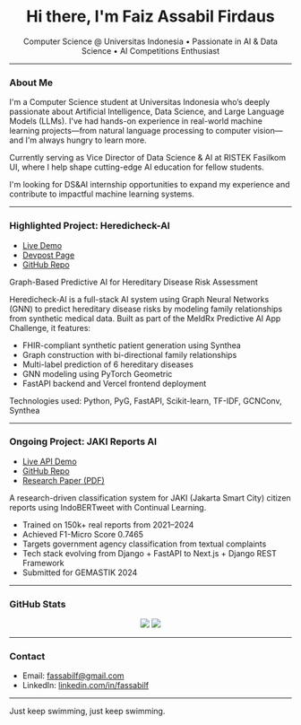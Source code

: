 <h1 align="center">Hi there, I'm Faiz Assabil Firdaus</h1>
<p align="center">
  Computer Science @ Universitas Indonesia • Passionate in AI & Data Science • AI Competitions Enthusiast
</p>

---

### About Me

I'm a Computer Science student at Universitas Indonesia who’s deeply passionate about Artificial Intelligence, Data Science, and Large Language Models (LLMs). I've had hands-on experience in real-world machine learning projects—from natural language processing to computer vision—and I'm always hungry to learn more.

Currently serving as Vice Director of Data Science & AI at RISTEK Fasilkom UI, where I help shape cutting-edge AI education for fellow students.

I'm looking for DS&AI internship opportunities to expand my experience and contribute to impactful machine learning systems.

---

### Highlighted Project: Heredicheck-AI

- [Live Demo](https://heredicheck.vercel.app/)
- [Devpost Page](https://devpost.com/software/heredicheck?_gl=1*1uwp0qi*_gcl_au*MTYxNzM2MTM0NC4xNzQ1MTk0MDkx*_ga*MjgwMDU0NjQyLjE3MzYxNDI1MTQ.*_ga_0YHJK3Y10M*MTc0NTE5NDA5MS4yMS4xLjE3NDUxOTQxMDEuMC4wLjA.)
- [GitHub Repo](https://github.com/fassabilf/heredicheck-ai)

Graph-Based Predictive AI for Hereditary Disease Risk Assessment

Heredicheck-AI is a full-stack AI system using Graph Neural Networks (GNN) to predict hereditary disease risks by modeling family relationships from synthetic medical data. Built as part of the MeldRx Predictive AI App Challenge, it features:

- FHIR-compliant synthetic patient generation using Synthea  
- Graph construction with bi-directional family relationships  
- Multi-label prediction of 6 hereditary diseases  
- GNN modeling using PyTorch Geometric  
- FastAPI backend and Vercel frontend deployment  

Technologies used: Python, PyG, FastAPI, Scikit-learn, TF-IDF, GCNConv, Synthea

---

### Ongoing Project: JAKI Reports AI

- [Live API Demo](https://jaki-reports.up.railway.app)
- [GitHub Repo](https://github.com/gemestik-kubik/)
- [Research Paper (PDF)](https://drive.google.com/file/d/1QQ78PYrwda4MIZNUzS4Z5rogMC54Vvq_/view)

A research-driven classification system for JAKI (Jakarta Smart City) citizen reports using IndoBERTweet with Continual Learning.

- Trained on 150k+ real reports from 2021–2024  
- Achieved F1-Micro Score 0.7465  
- Targets government agency classification from textual complaints  
- Tech stack evolving from Django + FastAPI to Next.js + Django REST Framework  
- Submitted for GEMASTIK 2024

---

### GitHub Stats

<p align="center">
  <img src="https://github-readme-stats.vercel.app/api?username=fassabilf&show_icons=true&theme=default" />
  <img src="https://github-readme-stats.vercel.app/api/top-langs/?username=fassabilf&layout=compact&theme=default" />
</p>

---

### Contact

- Email: fassabilf@gmail.com  
- LinkedIn: [linkedin.com/in/fassabilf](https://linkedin.com/in/fassabilf)

---

Just keep swimming, just keep swimming.
